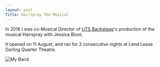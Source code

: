 ```yaml
---
layout: post
Title: Hairspray The Musical
---
```


In 2016 I was co-Musical Director of [UTS Backstage](https://www.facebook.com/UTSBackstage/)'s production of the musical Hairspray with Jessica Blunt.

It opened on 11 August, and ran for 3 consecutive nights at Lend Lease Darling Quarter Theatre.

![My Band](/images/hairsprayband.jpg)
